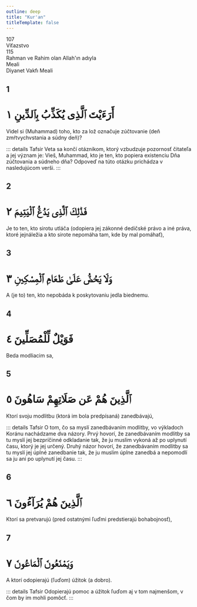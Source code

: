 ```yaml
---
outline: deep
title: "Kur'an"
titleTemplate: false
---
```


<!--CHAPTER INTRO-->
<div class="chapter-title-wrapper">
<div class="chapter-title">107</div>
<div class="chapter-title-slovak">Víťazstvo</div>
<div class="chapter-opening">115</div>
<div class="chapter-opening-slovak">Rahman ve Rahim olan Allah'ın adıyla</div>
</div>

<div class="intro2-wrapper">
<div class="chapter-info-wrapper">
<div class="chapter-info-translation">Meali</div>
<div class="chapter-info-name">Diyanet Vakfı Meali</div>
</div>

</div>

## 1

<!-- CHAPTER NUMBERS -->
<Badge type="info" text="107:1" class="badge" />
<div>
<div class="main-verse" >
<!-- ARABIC -->
<h1 class="verse-arabic">أَرَءَيْتَ ٱلَّذِى يُكَذِّبُ بِٱلدِّينِ ١</h1>
</div>
<!-- TÜRKÇE -->
<p>Videl si (Muhammad) toho, kto za lož označuje zúčtovanie (deň zmŕtvychvstania a súdny deň)?</p>
</div>
<!-- TAFSIR -->

::: details Tafsir
Veta sa končí otáznikom, ktorý vzbudzuje pozornosť čitateľa a jej význam je: Vieš, Muhammad, kto je ten, kto popiera existenciu Dňa zúčtovania a súdneho dňa? Odpoveď na túto otázku prichádza v nasledujúcom verši.
:::

<div class="break"></div>

## 2

<!-- CHAPTER NUMBERS -->
<Badge type="info" text="107:2" class="badge" />
<div>
<div class="main-verse" >
<!-- ARABIC -->
<h1 class="verse-arabic">فَذَٰلِكَ ٱلَّذِى يَدُعُّ ٱلْيَتِيمَ ٢</h1>
</div>
<!-- TÜRKÇE -->
<p>Je to ten, kto sirotu utláča (odopiera jej zákonné dedičské právo a iné práva, ktoré jejnáležia a kto sirote nepomáha tam, kde by mal pomáhať),</p>
</div>

<div class="break"></div>

## 3

<!-- CHAPTER NUMBERS -->
<Badge type="info" text="107:3" class="badge" />
<div>
<div class="main-verse" >
<!-- ARABIC -->
<h1 class="verse-arabic">وَلَا يَحُضُّ عَلَىٰ طَعَامِ ٱلْمِسْكِينِ ٣</h1>
</div>
<!-- TÜRKÇE -->
<p>A (je to) ten, kto nepobáda k poskytovaniu jedla biednemu.</p>
</div>
<div class="break"></div>

## 4

<!-- CHAPTER NUMBERS -->
<Badge type="info" text="107:4" class="badge" />
<div>
<div class="main-verse" >
<!-- ARABIC -->
<h1 class="verse-arabic">فَوَيْلٌ لِّلْمُصَلِّينَ ٤</h1>
</div>
<!-- TÜRKÇE -->
<p>Beda modliacim sa,</p>
</div>
<div class="break"></div>

## 5

<!-- CHAPTER NUMBERS -->
<Badge type="info" text="107:5" class="badge" />
<div>
<div class="main-verse" >
<!-- ARABIC -->
<h1 class="verse-arabic">ٱلَّذِينَ هُمْ عَن صَلَاتِهِمْ سَاهُونَ ٥</h1>
</div>
<!-- TÜRKÇE -->
<p>Ktorí svoju modlitbu (ktorá im bola predpísaná) zanedbávajú,</p>
</div>

<!-- TAFSIR -->

::: details Tafsir
O tom, čo sa myslí zanedbávaním modlitby, vo výkladoch Koránu nachádzame dva názory. Prvý hovorí, že zanedbávaním modlitby sa tu myslí jej bezpríčinné odkladanie tak, že ju muslim vykoná až po uplynutí času, ktorý je jej určený. Druhý názor hovorí, že zanedbávaním modlitby sa tu myslí jej úplné zanedbanie tak, že ju muslim úplne zanedbá a nepomodlí sa ju ani po uplynutí jej času.
:::

<div class="break"></div>

## 6

<!-- CHAPTER NUMBERS -->
<Badge type="info" text="107:6" class="badge" />
<div>
<div class="main-verse" >
<!-- ARABIC -->
<h1 class="verse-arabic">ٱلَّذِينَ هُمْ يُرَآءُونَ ٦</h1>
</div>
<!-- TÜRKÇE -->
<p>Ktorí sa pretvarujú (pred ostatnými ľuďmi predstierajú bohabojnosť),</p>
</div>
<div class="break"></div>

## 7

<!-- CHAPTER NUMBERS -->
<Badge type="info" text="107:7" class="badge" />
<div>
<div class="main-verse" >
<!-- ARABIC -->
<h1 class="verse-arabic">وَيَمْنَعُونَ ٱلْمَاعُونَ ٧</h1>
</div>
<!-- TÜRKÇE -->
<p>A ktorí odopierajú (ľuďom) úžitok (a dobro).</p>
</div>

::: details Tafsir
Odopierajú pomoc a úžitok ľuďom aj v tom najmenšom, v čom by im mohli pomôcť.
:::
